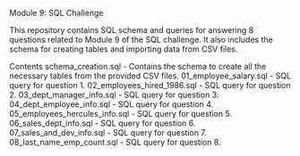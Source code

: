 Module 9: SQL Challenge

This repository contains SQL schema and queries for answering 8 questions related to Module 9 of the SQL challenge. It also includes the schema for creating tables and importing data from CSV files.

Contents
schema_creation.sql - Contains the schema to create all the necessary tables from the provided CSV files.
01_employee_salary.sql - SQL query for question 1.
02_employees_hired_1986.sql - SQL query for question 2.
03_dept_manager_info.sql - SQL query for question 3.
04_dept_employee_info.sql - SQL query for question 4.
05_employees_hercules_info.sql - SQL query for question 5.
06_sales_dept_info.sql - SQL query for question 6.
07_sales_and_dev_info.sql - SQL query for question 7.
08_last_name_emp_count.sql - SQL query for question 8.
